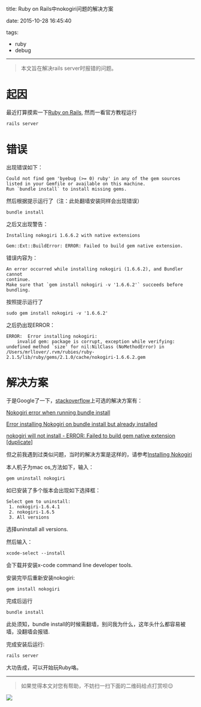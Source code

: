 title: Ruby on Rails中nokogiri问题的解决方案

date: 2015-10-28 16:45:40

tags: 

- ruby
- debug

---
> 本文旨在解决rails server时报错的问题。

<!--more--> 
# 起因

最近打算摸索一下[Ruby on Rails](http://rubyonrails.org/), 然而一看官方教程运行

``` ruby
rails server
```

# 错误

出现错误如下：

``` 
Could not find gem 'byebug (>= 0) ruby' in any of the gem sources listed in your Gemfile or available on this machine.
Run `bundle install` to install missing gems.
```

然后根据提示运行了（注：此处翻墙安装同样会出现错误）

``` 
bundle install
```

之后又出现警告：

``` 
Installing nokogiri 1.6.6.2 with native extensions

Gem::Ext::BuildError: ERROR: Failed to build gem native extension.
```

错误内容为：

``` 
An error occurred while installing nokogiri (1.6.6.2), and Bundler cannot
continue.
Make sure that `gem install nokogiri -v '1.6.6.2'` succeeds before bundling.
```

按照提示运行了

``` 
sudo gem install nokogiri -v '1.6.6.2'
```

之后扔出现ERROR：

``` 
ERROR:  Error installing nokogiri:
	invalid gem: package is corrupt, exception while verifying: undefined method `size' for nil:NilClass (NoMethodError) in /Users/mrllover/.rvm/rubies/ruby-2.1.5/lib/ruby/gems/2.1.0/cache/nokogiri-1.6.6.2.gem
```

# 解决方案

于是Google了一下，[stackoverflow](http://stackoverflow.com/)上可选的解决方案有：

[Nokogiri error when running bundle install](http://stackoverflow.com/questions/17204152/nokogiri-error-when-running-bundle-install)

[Error installing Nokogiri on bundle install but already installed](http://stackoverflow.com/questions/29020478/error-installing-nokogiri-on-bundle-install-but-already-installed)

[nokogiri will not install - ERROR: Failed to build gem native extension [duplicate]](http://stackoverflow.com/questions/16028028/nokogiri-will-not-install-error-failed-to-build-gem-native-extension)

但之前我遇到过类似问题，当时的解决方案是这样的，请参考[Installing Nokogiri](http://www.nokogiri.org/tutorials/installing_nokogiri.html)

本人机子为mac os,方法如下，输入：

``` 
gem uninstall nokogiri
```

如已安装了多个版本会出现如下选择框：

``` 
Select gem to uninstall:
 1. nokogiri-1.6.4.1
 2. nokogiri-1.6.5
 3. All versions
```

选择uninstall all versions.

然后输入：

``` 
xcode-select --install
```

会下载并安装x-code command line developer tools.

安装完毕后重新安装nokogiri:

``` 
gem install nokogiri
```

完成后运行

``` 
bundle install
```

此处须知，bundle install的时候需翻墙，别问我为什么，这年头什么都容易被墙，没翻墙会报错.

完成安装后运行:

``` 
rails server
```

大功告成，可以开始玩Ruby咯。

***
> 如果觉得本文对您有帮助，不妨扫一扫下面的二维码给点打赏呗😌

![](http://7xny9b.com1.z0.glb.clouddn.com/wechat.jpg)

